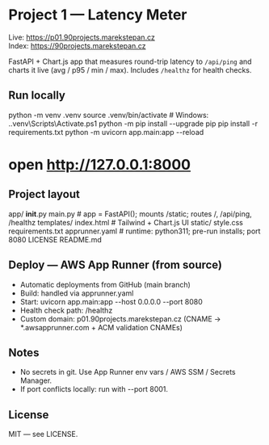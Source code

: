 # Project 1 — Latency Meter

Live: https://p01.90projects.marekstepan.cz  
Index: https://90projects.marekstepan.cz

FastAPI + Chart.js app that measures round-trip latency to `/api/ping` and charts it live (avg / p95 / min / max). Includes `/healthz` for health checks.

## Run locally
python -m venv .venv
source .venv/bin/activate          # Windows: .\.venv\Scripts\Activate.ps1
python -m pip install --upgrade pip
pip install -r requirements.txt
python -m uvicorn app.main:app --reload
# open http://127.0.0.1:8000

## Project layout
app/
  __init__.py
  main.py           # app = FastAPI(); mounts /static; routes /, /api/ping, /healthz
templates/
  index.html        # Tailwind + Chart.js UI
static/
  style.css
requirements.txt
apprunner.yaml      # runtime: python311; pre-run installs; port 8080
LICENSE
README.md

## Deploy — AWS App Runner (from source)
- Automatic deployments from GitHub (main branch)
- Build: handled via apprunner.yaml
- Start: uvicorn app.main:app --host 0.0.0.0 --port 8080
- Health check path: /healthz
- Custom domain: p01.90projects.marekstepan.cz (CNAME → *.awsapprunner.com + ACM validation CNAMEs)

## Notes
- No secrets in git. Use App Runner env vars / AWS SSM / Secrets Manager.
- If port conflicts locally: run with --port 8001.

## License
MIT — see LICENSE.
